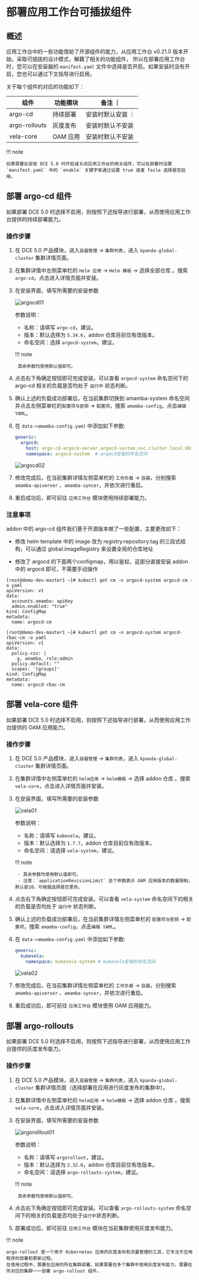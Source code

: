 # 部署应用工作台可插拔组件

## 概述

应用工作台中的一些功能借助了开源组件的能力，从应用工作台 v0.21.0 版本开始，采取可插拔的设计模式，解藕了相关的功能组件，
所以在部署应用工作台时，您可以在安装器的 `manifest.yaml` 文件中选择是否开启。如果安装时没有开启，您也可以通过下文指导进行启用。

关于每个组件的对应的功能如下：

|  组件   | 功能模块  |  备注 ｜
|  ----  | ----  | ---- |
| argo-cd  | 持续部署 | 安装时默认安装 ｜
| argo-rollouts  | 灰度发布 | 安装时默认不安装 |
| vela-core  | OAM 应用 | 安装时默认不安装 |

!!! note

    如果需要在安装 DCE 5.0 时开启或关闭应用工作台的相关组件，可以在部署时设置 `manifest.yaml` 中的 `enable` 关键字来通过设置 true 或者 fasle 选择是否启用。

## 部署 argo-cd 组件

如果部署 DCE 5.0 时选择不启用，则按照下述指导进行部署，从而使用应用工作台提供的持续部署能力。

### 操作步骤

1. 在 DCE 5.0 产品模块，进入`容器管理` -> `集群列表`，进入 `kpanda-global-cluster` 集群详情页面。

2. 在集群详情中左侧菜单栏的 `Helm 应用` -> `Helm 模板` -> 选择全部仓库 。搜索 `argo-cd`，点击进入详情页面并安装。

3. 在安装界面，填写所需要的安装参数

    ![argocd01](images/argocd01.png)

    参数说明：

    - 名称：请填写 `argo-cd`，建议。
    - 版本：默认选择为 `5.34.6`，addon 仓库目前仅有改版本。
    - 命名空间：选择 `argocd-system`，建议。

    !!! note

        其余参数均使用默认值即可。

4. 点击右下角确定按钮即可完成安装。可以查看 `argocd-system` 命名空间下的 argo-cd 相关的负载是否均处于 `运行中` 状态判断。

5. 确认上述的负载成功部署后，在当前集群切换到 amamba-system 命名空间并点击左侧菜单栏的`配置项与密钥` -> `配置项`，搜索 `amamba-config`，点击`编辑 YAML`。

6. 在 `data->amamba-config.yaml` 中添加如下参数:

    ```yaml
    generic:
      argocd:
        host: argo-cd-argocd-server.argocd-system.svc.cluster.local:80  # argocd的服务地址，格式为：argocd-server的服务名.命名空间.svc.cluster.local:80
        namespace: argocd-system  # argocd安装的命名空间
    ```

    ![argocd02](images/argocd02.png)

7. 修改完成后，在当前集群详情左侧菜单栏的 `工作负载` -> `容器`，分别搜索 `amamba-apiserver` 、`amamba-syncer`，并依次进行重启。

8. 重启成功后，即可前往 `应用工作台` 模块使用持续部署能力。

### 注意事项

addon 中的 argo-cd 组件我们基于开源版本做了一些配置，主要更改如下：

- 修改 helm template 中的 image 改为 registry:repository:tag 的三段式结构，可以通过 global.imageRegistry 来设置全局的仓库地址

- 修改了 argocd 的下面两个configmap，用以鉴权，这部分直接安装 addon 中的 argocd 即可，不需要手动操作

```shell
[root@demo-dev-master1 ~]# kubectl get cm -n argocd-system argocd-cm -o yaml
apiVersion: v1
data:
  accounts.amamba: apiKey
  admin.enabled: "true"
kind: ConfigMap
metadata:
  name: argocd-cm

[root@demo-dev-master1 ~]# kubectl get cm -n argocd-system argocd-rbac-cm -o yaml
apiVersion: v1
data:
  policy.csv: |
    g, amamba, role:admin
  policy.default: ""
  scopes: '[groups]'
kind: ConfigMap
metadata:
  name: argocd-rbac-cm
```

## 部署 vela-core 组件

如果部署 DCE 5.0 时选择不启用，则按照下述指导进行部署，从而使用应用工作台提供的 OAM 应用能力。

### 操作步骤

1. 在 DCE 5.0 产品模块，进入`容器管理` -> `集群列表`，进入 `kpanda-global-cluster` 集群详情页面。

2. 在集群详情中左侧菜单栏的 `helm应用` -> `helm模板` -> 选择 addon 仓库 。搜索 `vela-core`，点击进入详情页面并安装。

3. 在安装界面，填写所需要的安装参数

    ![vela01](images/vela01.png)

    参数说明：

    - 名称：请填写 `kubevela`，建议。
    - 版本：默认选择为 `1.7.7`，addon 仓库目前仅有改版本。
    - 命名空间：请选择 `vela-system`，建议。

    !!! note

        - 其余参数均使用默认值即可。
        - 注意：`applicationRevisionLimit` 这个参数表示 OAM 应用版本的数量限制，默认是10，可根据选择是否更改。

4. 点击右下角确定按钮即可完成安装。可以查看 `vela-system` 命名空间下的相关的负载是否均处于 `运行中` 状态判断。

5. 确认上述的负载成功部署后，在当前集群详情左侧菜单栏的 `配置项与密钥` -> `配置项`，搜索 `amamba-config`，点击`编辑 YAML`。

6. 在 `data->amamba-config.yaml` 中添加如下参数:

    ```yaml
    generic:
      kubevela:
        namespace: kubevela-system # kubevela安装的命名空间
    ```

    ![vela02](images/vela02.png)

7. 修改完成后，在当前集群详情左侧菜单栏的 `工作负载` -> `容器`，分别搜索 `amamba-apiserver` 、`amamba-syncer`，并依次进行重启。

8. 重启成功后，即可前往 `应用工作台` 模块使用 OAM 应用能力。

## 部署 argo-rollouts

如果部署 DCE 5.0 时选择不启用，则按照下述指导进行部署，从而使用应用工作台提供的灰度发布能力。

### 操作步骤

1. 在 DCE 5.0 产品模块，进入`容器管理` -> `集群列表`，进入 `kpanda-global-cluster` 集群详情页面（选择部署在应用进行灰度发布的集群中）。

2. 在集群详情中左侧菜单栏的 `helm应用` -> `helm模板` -> 选择 addon 仓库 。搜索 `vela-core`，点击进入详情页面并安装。

3. 在安装界面，填写所需要的安装参数

    ![argorolllout01](images/argorollout01.png)

    参数说明：

    - 名称：请填写 `argorollout`，建议。
    - 版本：默认选择为 `2.32.0`，addon 仓库目前仅有改版本。
    - 命名空间：请选择 `argo-rollouts-system`，建议。

    !!! note

        其余参数均使用默认值即可。

4. 点击右下角确定按钮即可完成安装。可以查看 `argo-rollouts-system` 命名空间下的相关的负载是否均处于`运行中`状态判断。

5. 部署成功后，即可前往 `应用工作台` 模块在当前集群使用灰度发布能力。

!!! note

    argo-rollout 是一个用于 Kubernetes 应用的灰度发布和流量管理的工具，它专注于应用程序的部署和更新过程。
    在使用过程中，需要在应用的所在集群部署。如果需要在多个集群中使用灰度发布能力，需要在所对应的集群一一部署 argo-rollout 组件。
